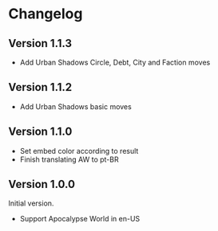 # Changelog

## Version 1.1.3

- Add Urban Shadows Circle, Debt, City and Faction moves

## Version 1.1.2

- Add Urban Shadows basic moves

## Version 1.1.0

- Set embed color according to result
- Finish translating AW to pt-BR

## Version 1.0.0

Initial version.

- Support Apocalypse World in en-US
